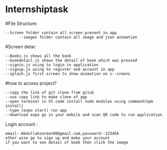 # Internshiptask

#File Structure:
           
	--Screen folder contain all screen present in app
          --images folder contain all image and json animation 

#Screen detai:

	--Books.js shows all the book 
	--bookdetail.js shows the detail of book which was pressed 
	--signin.js using to login in application
	--signup.js using to register and account in app
	--splash.js first screen to show animation on s--creens
	

#how to access project?

	--copy the link of git clone from gitub
	--use copy link to make clone of app 
	--open terminal in VS code install node modules using command(npm install)
	--type (expo start) run app
	--download expo go in your mobile and scan QR code to run application 


Login account :
	
	email--Abdullahzareen90@gmail.com,password--123456 
	other wise go to sign up and make your account 
	if you want to see detail of book then click the image 

     
